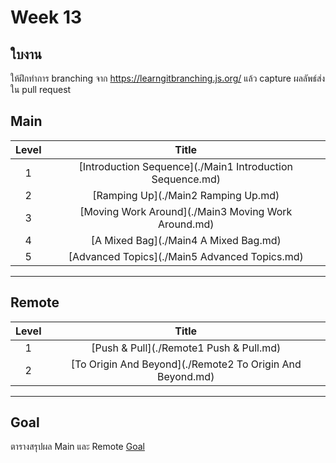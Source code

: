 # Week 13 #

## ใบงาน

ให้ฝึกทำการ branching  จาก  https://learngitbranching.js.org/ แล้ว capture ผลลัพธ์ส่งใน pull request

## Main

|Level|Title|
|:---:|:---:|
|1|[Introduction Sequence](./Main1 Introduction Sequence.md)|
|2|[Ramping Up](./Main2 Ramping Up.md)|
|3|[Moving Work Around](./Main3 Moving Work Around.md)|
|4|[A Mixed Bag](./Main4 A Mixed Bag.md)|
|5|[Advanced Topics](./Main5 Advanced Topics.md)|

---

## Remote

|Level|Title|
|:---:|:---:|
|1|[Push & Pull](./Remote1 Push & Pull.md)|
|2|[To Origin And Beyond](./Remote2 To Origin And Beyond.md)|

---

## Goal

ตารางสรุปผล Main และ Remote
[Goal](./Goal.md)
